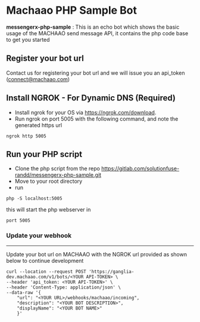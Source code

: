 # Machaao PHP Sample Bot

**messengerx-php-sample** : This is an echo bot which shows the basic usage
of the MACHAAO send message API, it contains the php code base to
get you started

Register your bot url
---------------------

Contact us for registering your bot url and we will issue you an
api\_token (connect@machaao.com)

Install NGROK - For Dynamic DNS (Required)
------------------------------------------

* Install ngrok for your OS via https://ngrok.com/download.
* Run ngrok on port 5005 with the following command, and note the generated https url

``` 
ngrok http 5005 
```

Run your PHP script
-------------------
* Clone the php script from the repo https://gitlab.com/solutionfuse-randd/messengerx-php-sample.git
* Move to your root directory
* run 
``` 
php -S localhost:5005 
``` 
this will start the php webserver in 
``` 
port 5005 
```

### Update your webhook ###
---------------------------

Update your bot url on MACHAAO with the NGROK url provided as shown below to continue development
```
curl --location --request POST 'https://ganglia-dev.machaao.com/v1/bots/<YOUR API-TOKEN> \
--header 'api_token: <YOUR API-TOKEN>' \
--header 'Content-Type: application/json' \
--data-raw '{
    "url": "<YOUR URL>/webhooks/machaao/incoming",
    "description": "<YOUR BOT DESCRIPTION>",
    "displayName": "<YOUR BOT NAME>"
    }'
```

